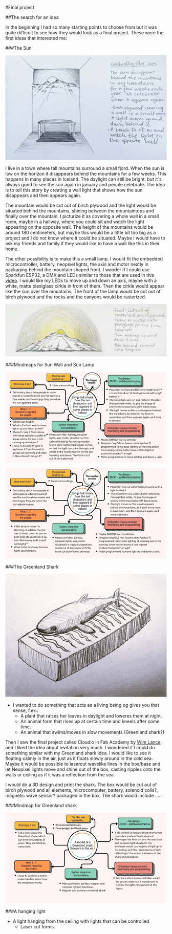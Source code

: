 #Final project

##The search for an idea

In the beginning I had so many starting points to choose from but it was quite difficult to see how they would look as a final project. These were the first ideas that interested me:

###The Sun

![SunWall](img/SketchOfSunWall.jpg)

I live in a town where tall mountains surround a small fjord. When the sun is low on the horizon it disappears behind the mountains for a few weeks. This happens in many places in Iceland. The daylight can still be bright, but it´s always good to see the sun again in january and people celebrate. The idea is to tell this story by creating a wall light that shows how the sun disappears and then appears again.

The mountain would be cut out of birch plywood and the light would be situated behind the mountains, shining between the mountaintops and finally over the mountain. I picturize it as covering a whole wall in a small room, maybe in a hallway, where you could sit and watch the light appearing on the opposite wall. The height of the mountains would be around 180 centimeters, but maybe this would be a little bit too big as a project and I do not know where it could be situated. Maybe I would have to ask my friends and family if they would like to have a wall like this in their home.

The other possibility is to make this a small lamp. I would fit the embedded microcontroller, battery, neopixel lights, the axis and motor neatly in packaging behind the mountain shaped front. I wonder if I could use Sparkfun ESP32, a DMX and LEDs similar to those that are used in this [video](https://learn.sparkfun.com/tutorials/sparkfun-esp32-dmx-to-led-shield/all). I would like my LEDs to move up and down an axis, maybe with a white, matte plexiglass cirkle in front of them. Then the cirkle would appear like the sun over the mountains. The front of the lamp would be cut out of birch plywood and the rocks and the canyons would be rasterized.

![SunLamp](img/SunLampIdea2.jpg)

###Mindmaps for Sun Wall and Sun Lamp

![SunWallMindmap](img/SunWallMindmap.jpg)

![SunLampMindmap](img/SunLampMindmap.jpg)

###The Greenland Shark

![Shark](img/Shark.jpg)


* I wanted to do something that acts as a living being og gives you that sense, f.ex.:
    - A plant that raises her leaves in daylight and loweres them at night.
    - An animal form that rises up at certain time and kneels after some time.
    - An animal that swims/moves in slow movements (Greenland shark?)

Then I saw the final project called Cloudio in Fab Academy by [Wim Lance](https://archive.fabacademy.org/archives/2017/fablabbcn/students/4/?fbclid=IwY2xjawGtV-xleHRuA2FlbQIxMAABHf_CMNKYg_JXdylS7TvDwCbYmvoqZ3rK_b5B2yk4m1mZU0VTOpcq3RT0cg_aem_BLl3n2J2xJ3GL85Ako3vgA) and I liked the idea about levitation very much. I wondered if I could do something similar with my Greenland shark idea. I would like to see it floating calmly in the air, just as it floats slowly around in the cold sea. Maybe it would be possible to lasercut wavelike lines in the box/base and let Neopixel lights move and shine out of the box, casting ripples onto the walls or ceiling as if it was a reflection from the sea.

I would do a 3D design and print the shark. The box would be cut out of birch plywood and all elements, microcomputer, battery, solenoid coils?, magnetic wave sensor? packaged in the box. The shark would include ......

###Mindmap for Greenland shark

![SharkMindmap](img/SharkMindmap.jpg)

###A hanging light

* A light hanging from the ceiling with lights that can be controlled.
    - Laser cut forms.

